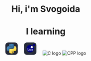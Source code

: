 <h1 align="center">Hi, i'm Svogoida </h1>

###
<div align="center">
  <h1 align="center">I learning </h1>
  <img src="https://github.com/tandpfun/skill-icons/blob/main/icons/Python-Dark.svg" height="40" alt="Python logo"  />
  <img width="12" />
  <img src="https://github.com/tandpfun/skill-icons/blob/main/icons/Lua-Dark.svg" height="40" alt="Lua logo"  />
  <img width="12" />
  <img src="https://skillicons.dev/icons?i=c" height="40" alt="C logo"
  <img width="12" />
  <img src="https://skillicons.dev/icons?i=cpp" height="40" alt="CPP logo"
  <img width="12" />
</div>
